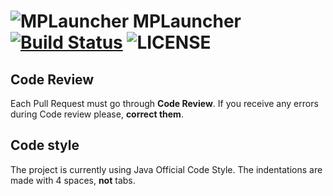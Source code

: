 # ![MPLauncher](https://api3.mplauncher.pl/static/git_logo.png) MPLauncher [![Build Status](https://travis-ci.org/MPLauncher/MPLauncher.svg?branch=master)](https://travis-ci.org/MPLauncher/MPLauncher) ![LICENSE](https://img.shields.io/badge/license-apache2-blue.svg)

## Code Review
Each Pull Request must go through **Code Review**.
If you receive any errors during Code review please, **correct them**.

## Code style
The project is currently using Java Official Code Style. The indentations are made with 4 spaces, **not** tabs.